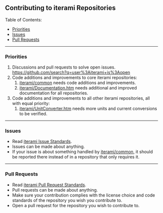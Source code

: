 Contributing to iterami Repositories
------------------------------------

Table of Contents:
* [Priorities](#priorities)
* [Issues](#issues)
* [Pull Requests](#pull-requests)

---

### Priorities
1. Discussions and pull requests to solve open issues. https://github.com/search?q=user%3Aiterami+is%3Aopen
2. Code additions and improvements to core iterami repositories:
   1. [iterami/common](https://github.com/iterami/common) needs code additions and improvements.
   2. [iterami/Documentation.htm](https://github.com/iterami/https://github.com/iterami/Documentation.htm) needs additional and improved documentation for all repositories.
3. Code additions and improvements to all other iterami repositories, all with equal priority:
   1. [iterami/UnitConverter.htm](https://github.com/iterami/https://github.com/iterami/UnitConverter.htm) needs more units and current conversions to be verified.

---

### Issues
* Read [iterami Issue Standards](https://github.com/iterami/Documentation.htm/blob/gh-pages/standards/issues.md).
* Issues can be made about anything.
* If your issue is about something handled by [iterami/common](https://github.com/iterami/common), it should be reported there instead of in a repository that only requires it.

---

### Pull Requests
* Read [iterami Pull Request Standards](https://github.com/iterami/Documentation.htm/blob/gh-pages/standards/pull-requests.md).
* Pull requests can be made about anything.
* Make sure your contribution complies with the license choice and code standards of the repository you wish you contribute to.
* Open a pull request for the repository you wish to contribute to.
